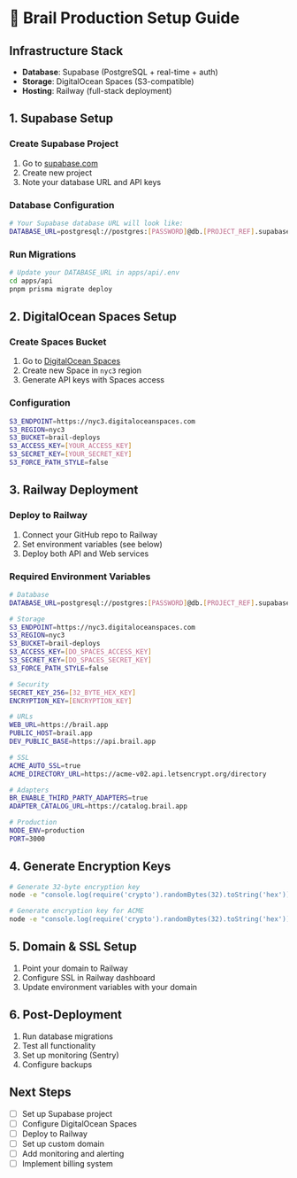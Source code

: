 # 🚀 Brail Production Setup Guide

## Infrastructure Stack
- **Database**: Supabase (PostgreSQL + real-time + auth)
- **Storage**: DigitalOcean Spaces (S3-compatible)
- **Hosting**: Railway (full-stack deployment)

## 1. Supabase Setup

### Create Supabase Project
1. Go to [supabase.com](https://supabase.com)
2. Create new project
3. Note your database URL and API keys

### Database Configuration
```bash
# Your Supabase database URL will look like:
DATABASE_URL=postgresql://postgres:[PASSWORD]@db.[PROJECT_REF].supabase.co:5432/postgres
```

### Run Migrations
```bash
# Update your DATABASE_URL in apps/api/.env
cd apps/api
pnpm prisma migrate deploy
```

## 2. DigitalOcean Spaces Setup

### Create Spaces Bucket
1. Go to [DigitalOcean Spaces](https://cloud.digitalocean.com/spaces)
2. Create new Space in `nyc3` region
3. Generate API keys with Spaces access

### Configuration
```bash
S3_ENDPOINT=https://nyc3.digitaloceanspaces.com
S3_REGION=nyc3
S3_BUCKET=brail-deploys
S3_ACCESS_KEY=[YOUR_ACCESS_KEY]
S3_SECRET_KEY=[YOUR_SECRET_KEY]
S3_FORCE_PATH_STYLE=false
```

## 3. Railway Deployment

### Deploy to Railway
1. Connect your GitHub repo to Railway
2. Set environment variables (see below)
3. Deploy both API and Web services

### Required Environment Variables
```bash
# Database
DATABASE_URL=postgresql://postgres:[PASSWORD]@db.[PROJECT_REF].supabase.co:5432/postgres

# Storage
S3_ENDPOINT=https://nyc3.digitaloceanspaces.com
S3_REGION=nyc3
S3_BUCKET=brail-deploys
S3_ACCESS_KEY=[DO_SPACES_ACCESS_KEY]
S3_SECRET_KEY=[DO_SPACES_SECRET_KEY]
S3_FORCE_PATH_STYLE=false

# Security
SECRET_KEY_256=[32_BYTE_HEX_KEY]
ENCRYPTION_KEY=[ENCRYPTION_KEY]

# URLs
WEB_URL=https://brail.app
PUBLIC_HOST=brail.app
DEV_PUBLIC_BASE=https://api.brail.app

# SSL
ACME_AUTO_SSL=true
ACME_DIRECTORY_URL=https://acme-v02.api.letsencrypt.org/directory

# Adapters
BR_ENABLE_THIRD_PARTY_ADAPTERS=true
ADAPTER_CATALOG_URL=https://catalog.brail.app

# Production
NODE_ENV=production
PORT=3000
```

## 4. Generate Encryption Keys

```bash
# Generate 32-byte encryption key
node -e "console.log(require('crypto').randomBytes(32).toString('hex'))"

# Generate encryption key for ACME
node -e "console.log(require('crypto').randomBytes(32).toString('hex'))"
```

## 5. Domain & SSL Setup

1. Point your domain to Railway
2. Configure SSL in Railway dashboard
3. Update environment variables with your domain

## 6. Post-Deployment

1. Run database migrations
2. Test all functionality
3. Set up monitoring (Sentry)
4. Configure backups

## Next Steps

- [ ] Set up Supabase project
- [ ] Configure DigitalOcean Spaces
- [ ] Deploy to Railway
- [ ] Set up custom domain
- [ ] Add monitoring and alerting
- [ ] Implement billing system
